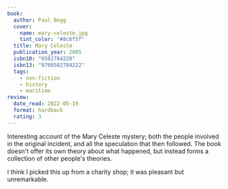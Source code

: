 ```yaml
---
book:
  author: Paul Begg
  cover:
    name: mary-celeste.jpg
    tint_color: "#8c6f5f"
  title: Mary Celeste
  publication_year: 2005
  isbn10: "0582784220"
  isbn13: "9780582784222"
  tags:
    - non-fiction
    - history
    - maritime
review:
  date_read: 2022-05-19
  format: hardback
  rating: 3
---
```


Interesting account of the Mary Celeste mystery; both the people involved in the original incident, and all the speculation that then followed.
The book doesn't offer its own theory about what happened, but instead forms a collection of other people's theories.

I think I picked this up from a charity shop; it was pleasant but unremarkable.
